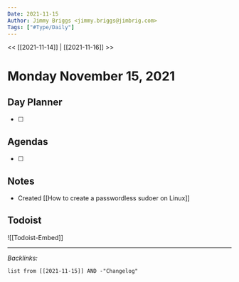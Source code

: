 ```yaml
---
Date: 2021-11-15
Author: Jimmy Briggs <jimmy.briggs@jimbrig.com>
Tags: ["#Type/Daily"]
---
```


<< [[2021-11-14]] | [[2021-11-16]] >>

# Monday November 15, 2021

## Day Planner

- [ ] 

## Agendas

- [ ] 

## Notes

- Created [[How to create a passwordless sudoer on Linux]]

## Todoist

![[Todoist-Embed]]

***

*Backlinks:*

```dataview
list from [[2021-11-15]] AND -"Changelog"
```